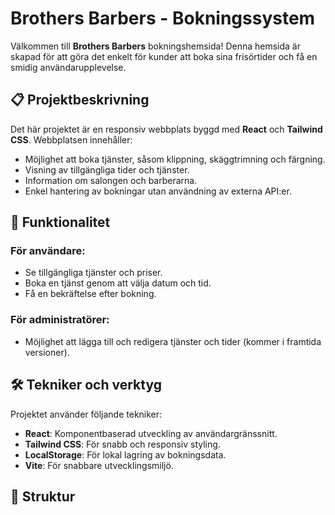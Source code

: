 # Brothers Barbers - Bokningssystem

Välkommen till **Brothers Barbers** bokningshemsida! Denna hemsida är skapad för att göra det enkelt för kunder att boka sina frisörtider och få en smidig användarupplevelse.

## 📋 Projektbeskrivning
Det här projektet är en responsiv webbplats byggd med **React** och **Tailwind CSS**. Webbplatsen innehåller:
- Möjlighet att boka tjänster, såsom klippning, skäggtrimning och färgning.
- Visning av tillgängliga tider och tjänster.
- Information om salongen och barberarna.
- Enkel hantering av bokningar utan användning av externa API:er.

## 🚀 Funktionalitet
### För användare:
- Se tillgängliga tjänster och priser.
- Boka en tjänst genom att välja datum och tid.
- Få en bekräftelse efter bokning.

### För administratörer:
- Möjlighet att lägga till och redigera tjänster och tider (kommer i framtida versioner).

## 🛠️ Tekniker och verktyg
Projektet använder följande tekniker:
- **React**: Komponentbaserad utveckling av användargränssnitt.
- **Tailwind CSS**: För snabb och responsiv styling.
- **LocalStorage**: För lokal lagring av bokningsdata.
- **Vite**: För snabbare utvecklingsmiljö.

## 📂 Struktur
